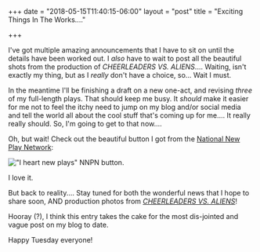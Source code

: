 +++
date = "2018-05-15T11:40:15-06:00"
layout = "post"
title = "Exciting Things In The Works...."

+++

I've got multiple amazing announcements that I have to sit on until the details have been worked out. I *also* have to wait to post all the beautiful shots from the production of *CHEERLEADERS VS. ALIENS*.... Waiting, isn't exactly my thing, but as I *really* don't have a choice, so... Wait I must.

In the meantime I'll be finishing a draft on a new one-act, and revising *three* of my full-length plays. That should keep me busy. It *should* make it easier for me not to feel the itchy need to jump on my blog and/or social media and tell the world all about the cool stuff that's coming up for me.... It really really should. So, I'm going to get to that now.... 

Oh, but wait! Check out the beautiful button I got from the [National New Play Network](http://nnpn.org/):

!["I heart new plays" NNPN button.](/images/iheartnewplayspin.jpg)

I love it. 

But back to reality.... Stay tuned for both the wonderful news that I hope to share soon, AND production photos from [*CHEERLEADERS VS. ALIENS*](https://newplayexchange.org/plays/119869/cheerleaders-vs-aliens)! 

Hooray (?), I think this entry takes the cake for the most dis-jointed and vague post on my blog to date.

Happy Tuesday everyone! 